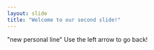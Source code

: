 ```yaml
---
layout: slide
title: "Welcome to our second slide!"
---
```

"new personal line"
Use the left arrow to go back!
